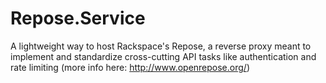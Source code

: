 Repose.Service
==============

A lightweight way to host Rackspace's Repose, a reverse proxy meant to implement and standardize cross-cutting API tasks like authentication and rate limiting (more info here: http://www.openrepose.org/)
